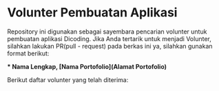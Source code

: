 # Volunter Pembuatan Aplikasi
Repository ini digunakan sebagai sayembara pencarian volunter untuk pembuatan aplikasi Dicoding. Jika Anda tertarik untuk menjadi Volunter, silahkan lakukan PR(pull - request) pada berkas ini ya, silahkan gunakan format berikut:

**\* Nama Lengkap, [Nama Portofolio](Alamat Portofolio)**

Berikut daftar volunter yang telah diterima:
